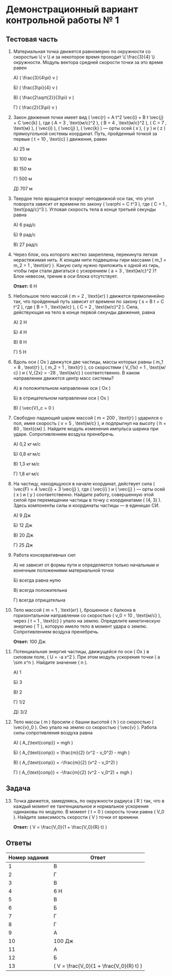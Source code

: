 # Демонстрационный вариант контрольной работы № 1

## Тестовая часть

1. Материальная точка движется равномерно по окружности со скоростью \\( v \\) и за некоторое время проходит \\( \frac{3}{4} \\) окружности. Модуль вектора средней скорости точки за это время равен

    А) \( \frac{3}{4\pi} v \)

    Б) \( \frac{3\pi}{4} v \)

    В) \( \frac{2\sqrt{2}}{3\pi} v \)

    Г) \( \frac{2}{3\pi} v \)

2. Закон движения точки имеет вид \( \vec{r} = A t^2 \vec{i} + B t \vec{j} + C \vec{k} \), где \( A = 3 \, \text{м/с}^2 \), \( B = 4 \, \text{м/с}^2 \), \( C = 7 \, \text{м} \), \( \vec{i} \), \( \vec{j} \), \( \vec{k} \) — орты осей \( x \), \( y \) и \( z \) прямоугольной системы координат. Путь, пройденный точкой за первые \( t = 10 \, \text{с} \) движения, равен

    А) 25 м

    Б) 100 м

    В) 150 м

    Г) 500 м

    Д) 707 м

3. Твердое тело вращается вокруг неподвижной оси так, что угол поворота зависит от времени по закону \( \varphi = C t^3 \), где \( C = 1 \, \text{рад/с}^3 \). Угловая скорость тела в конце третьей секунды равна

    А) 6 рад/с

    Б) 9 рад/с

    В) 27 рад/с

4. Через блок, ось которого жестко закреплена, перекинута легкая нерастяжимая нить. К концам нити подвешены гири массами \( m_1 = m_2 = 1 \, \text{кг} \). Какую силу нужно приложить к одной из гирь, чтобы гири стали двигаться с ускорением \( a = 3 \, \text{м/с}^2 \)? Блок невесом, трение в оси блока отсутствует.

    **Ответ:** 6 Н

5. Небольшое тело массой \( m = 2 \, \text{кг} \) движется прямолинейно так, что пройденный путь зависит от времени по закону \( s = B t + C t^2 \), где \( B = 1 \, \text{м/с} \), \( C = 2 \, \text{м/с}^2 \). Сила, действующая на тело в конце первой секунды движения, равна

    А) 2 Н

    Б) 4 Н

    В) 8 Н

    Г) 5 Н

6. Вдоль оси \( Ox \) движутся две частицы, массы которых равны \( m_1 = 8 \, \text{г} \), \( m_2 = 1 \, \text{г} \), со скоростями \( V_{1x} = 1 \, \text{м/с} \) и \( V_{2x} = -28 \, \text{м/с} \) соответственно. В каком направлении движется центр масс системы?

    А) в положительном направлении оси \( Ox \)

    Б) в отрицательном направлении оси \( Ox \)

    В) \( \vec{V}_c = 0 \)

7. Свободно падающий шарик массой \( m = 200 \, \text{г} \) ударился о пол, имея скорость \( v = 5 \, \text{м/с} \), и подпрыгнул на высоту \( h = 80 \, \text{см} \). Найдите модуль изменения импульса шарика при ударе. Сопротивлением воздуха пренебречь.

    А) 0,2 кг·м/с

    Б) 0,8 кг·м/с

    В) 1,3 кг·м/с

    Г) 1,8 кг·м/с

8. На частицу, находящуюся в начале координат, действует сила \( \vec{F} = 4 \vec{i} + 3 \vec{j} \), где \( \vec{i} \) и \( \vec{j} \) — орты осей \( x \) и \( y \) соответственно. Найдите работу, совершенную этой силой при перемещении частицы в точку с координатами \( (4, 3) \). Здесь компоненты силы и координаты частицы — в единицах СИ.

    А) 9 Дж

    Б) 12 Дж

    В) 20 Дж

    Г) 25 Дж

9. Работа консервативных сил

    А) не зависит от формы пути и определяется только начальным и конечным положениями материальной точки

    Б) всегда равна нулю

    В) всегда положительна

    Г) всегда отрицательна

10. Тело массой \( m = 1 \, \text{кг} \), брошенное с балкона в горизонтальном направлении со скоростью \( v_0 = 10 \, \text{м/с} \), через \( t = 1 \, \text{с} \) упало на землю. Определите кинетическую энергию \( T \), которую имело тело в момент удара о землю. Сопротивлением воздуха пренебречь.

    **Ответ:** 100 Дж

11. Потенциальная энергия частицы, движущейся по оси \( Ox \) в силовом поле, \( U = -a x^2 \). При этом модуль ускорения точки \( a \sim x^n \). Найдите значение \( n \).

    А) 1

    Б) 3

    В) 2

    Г) 1/2

    Д) 3/2

12. Тело массы \( m \) бросили с башни высотой \( h \) со скоростью \( \vec{v}_0 \). Оно упало на землю со скоростью \( \vec{v} \). Работа силы сопротивления воздуха равна

    А) \( A_{\text{сопр}} = mgh \)

    Б) \( A_{\text{сопр}} = \frac{m}{2} (v^2 - v_0^2) - mgh \)

    В) \( A_{\text{сопр}} = -\frac{m}{2} (v^2 - v_0^2) \)

    Г) \( A_{\text{сопр}} = -\frac{m}{2} (v^2 - v_0^2) + mgh \)

## Задача

13. Точка движется, замедляясь, по окружности радиуса \( R \) так, что в каждый момент ее тангенциальное и нормальное ускорения одинаковы по модулю. В момент \( t = 0 \) скорость точки равна \( V_0 \). Найдите зависимость скорости \( V \) точки от времени.

    **Ответ:** \( V = \frac{V_0}{1 + \frac{V_0}{R} t} \)

## Ответы

| Номер задания | Ответ |
|---------------|-------|
| 1             | В     |
| 2             | Г     |
| 3             | В     |
| 4             | 6 Н   |
| 5             | В     |
| 6             | Б     |
| 7             | Г     |
| 8             | Г     |
| 9             | А     |
| 10            | 100 Дж|
| 11            | А     |
| 12            | Б     |
| 13            | \( V = \frac{V_0}{1 + \frac{V_0}{R} t} \) |